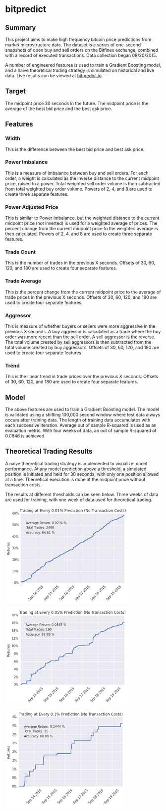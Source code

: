 # bitpredict

## Summary
This project aims to make high frequency bitcoin price predictions from market microstructure data. The dataset is a series of one-second snapshots of open buy and sell orders on the Bitfinex exchange, combined with a record of executed transactions. Data collection began 08/20/2015.

A number of engineered features is used to train a Gradient Boosting model, and a naive theoretical trading strategy is simulated on historical and live data. Live results can be viewed at [bitpredict.io](http://bitpredict.io).

## Target
The midpoint price 30 seconds in the future. The midpoint price is the average of the best bid price and the best ask price.

## Features

### Width
This is the difference between the best bid price and best ask price.

### Power Imbalance
This is a measure of imbalance between buy and sell orders. For each order, a weight is calculated as the inverse distance to the current midpoint price, raised to a power. Total weighted sell order volume is then subtracted from total weighted buy order volume. Powers of 2, 4, and 8 are used to create three separate features. 

### Power Adjusted Price
This is similar to Power Imbalance, but the weighted distance to the current midpoint price (not inverted) is used for a weighted average of prices. The percent change from the current midpoint price to the weighted average is then calculated. Powers of 2, 4, and 8 are used to create three separate features. 

### Trade Count
This is the number of trades in the previous X seconds. Offsets of 30, 60, 120, and 180 are used to create four separate features.

### Trade Average
This is the percent change from the current midpoint price to the average of trade prices in the previous X seconds. Offsets of 30, 60, 120, and 180 are used to create four separate features.

### Aggressor
This is measure of whether buyers or sellers were more aggressive in the previous X seconds. A buy aggressor is calculated as a trade where the buy order was more recent than the sell order. A sell aggressor is the reverse. The total volume created by sell aggressors is then subtracted from the total volume created by buy aggressors. Offsets of 30, 60, 120, and 180 are used to create four separate features.

### Trend
This is the linear trend in trade prices over the previous X seconds. Offsets of 30, 60, 120, and 180 are used to create four separate features.

## Model
The above features are used to train a Gradient Boosting model. The model is validated using a shifting 100,000 second window where test data always occurs after training data. The length of training data accumulates with each successive iteration. Average out of sample R-squared is used as an evaluation metric. With four weeks of data, an out of sample R-squared of 0.0846 is achieved.

## Theoretical Trading Results
A naive theoretical trading strategy is implemented to visualize model performance. At any model prediction above a threshold, a simulated position is initiated and held for 30 seconds, with only one position allowed at a time. Theoretical execution is done at the midpoint price without transaction costs.

The results at different thresholds can be seen below. Three weeks of data are used for training, with one week of data used for theoretical trading.

![Strategy with a 0.01% trading threshold.](images/strategy01.png)

![Strategy with a 0.05% trading threshold.](images/strategy05.png)

![Strategy with a 0.10% trading threshold.](images/strategy10.png)
